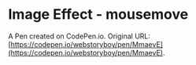 # Image Effect - mousemove

A Pen created on CodePen.io. Original URL: [https://codepen.io/webstoryboy/pen/MmaevE](https://codepen.io/webstoryboy/pen/MmaevE).

